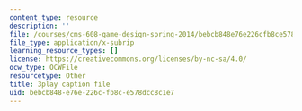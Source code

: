 ```yaml
---
content_type: resource
description: ''
file: /courses/cms-608-game-design-spring-2014/bebcb848e76e226cfb8ce578dcc8c1e7_1506698.srt
file_type: application/x-subrip
learning_resource_types: []
license: https://creativecommons.org/licenses/by-nc-sa/4.0/
ocw_type: OCWFile
resourcetype: Other
title: 3play caption file
uid: bebcb848-e76e-226c-fb8c-e578dcc8c1e7
---
```

